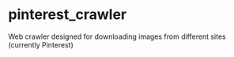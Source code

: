 # pinterest_crawler

Web crawler designed for downloading images from different sites (currently Pinterest)
